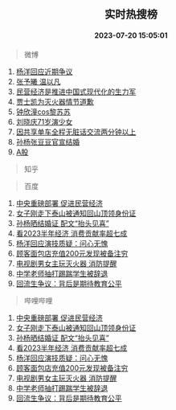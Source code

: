 <div align="center"><h2>实时热搜榜</h2><h4>2023-07-20 15:05:01</h4></div>

> 微博  

1. [杨洋回应近期争议](https://s.weibo.com/weibo?q=%23%E6%9D%A8%E6%B4%8B%E5%9B%9E%E5%BA%94%E8%BF%91%E6%9C%9F%E4%BA%89%E8%AE%AE%23&t=31&band_rank=1&Refer=top)<br />
2. [张予曦 温以凡](https://s.weibo.com/weibo?q=%E5%BC%A0%E4%BA%88%E6%9B%A6%20%E6%B8%A9%E4%BB%A5%E5%87%A1&t=31&band_rank=2&Refer=top)<br />
3. [民营经济是推进中国式现代化的生力军](https://s.weibo.com/weibo?q=%23%E6%B0%91%E8%90%A5%E7%BB%8F%E6%B5%8E%E6%98%AF%E6%8E%A8%E8%BF%9B%E4%B8%AD%E5%9B%BD%E5%BC%8F%E7%8E%B0%E4%BB%A3%E5%8C%96%E7%9A%84%E7%94%9F%E5%8A%9B%E5%86%9B%23&t=31&band_rank=3&Refer=top)<br />
4. [贾士凯为灭火器情节道歉](https://s.weibo.com/weibo?q=%23%E8%B4%BE%E5%A3%AB%E5%87%AF%E4%B8%BA%E7%81%AD%E7%81%AB%E5%99%A8%E6%83%85%E8%8A%82%E9%81%93%E6%AD%89%23&t=31&band_rank=4&Refer=top)<br />
5. [钟欣潼cos黎苏苏](https://s.weibo.com/weibo?q=%23%E9%92%9F%E6%AC%A3%E6%BD%BCcos%E9%BB%8E%E8%8B%8F%E8%8B%8F%23&t=31&band_rank=5&Refer=top)<br />
6. [刘晓庆71岁演少女](https://s.weibo.com/weibo?q=%23%E5%88%98%E6%99%93%E5%BA%8671%E5%B2%81%E6%BC%94%E5%B0%91%E5%A5%B3%23&t=31&band_rank=6&Refer=top)<br />
7. [因共享单车全程无脏话交流两分钟以上](https://s.weibo.com/weibo?q=%E5%9B%A0%E5%85%B1%E4%BA%AB%E5%8D%95%E8%BD%A6%E5%85%A8%E7%A8%8B%E6%97%A0%E8%84%8F%E8%AF%9D%E4%BA%A4%E6%B5%81%E4%B8%A4%E5%88%86%E9%92%9F%E4%BB%A5%E4%B8%8A&t=31&band_rank=7&Refer=top)<br />
8. [孙杨张豆豆官宣结婚](https://s.weibo.com/weibo?q=%23%E5%AD%99%E6%9D%A8%E5%BC%A0%E8%B1%86%E8%B1%86%E5%AE%98%E5%AE%A3%E7%BB%93%E5%A9%9A%23&t=31&band_rank=8&Refer=top)<br />
9. [A股](https://s.weibo.com/weibo?q=A%E8%82%A1&t=31&band_rank=9&Refer=top)<br />

> 知乎  


> 百度  

1. [中央重磅部署 促进民营经济](https://www.baidu.com/s?wd=%E4%B8%AD%E5%A4%AE%E9%87%8D%E7%A3%85%E9%83%A8%E7%BD%B2+%E4%BF%83%E8%BF%9B%E6%B0%91%E8%90%A5%E7%BB%8F%E6%B5%8E&sa=fyb_news&rsv_dl=fyb_news)<br />
2. [女子刚走下泰山被通知回山顶领身份证](https://www.baidu.com/s?wd=%E5%A5%B3%E5%AD%90%E5%88%9A%E8%B5%B0%E4%B8%8B%E6%B3%B0%E5%B1%B1%E8%A2%AB%E9%80%9A%E7%9F%A5%E5%9B%9E%E5%B1%B1%E9%A1%B6%E9%A2%86%E8%BA%AB%E4%BB%BD%E8%AF%81&sa=fyb_news&rsv_dl=fyb_news)<br />
3. [孙杨晒结婚证 配文“抬头见喜”](https://www.baidu.com/s?wd=%E5%AD%99%E6%9D%A8%E6%99%92%E7%BB%93%E5%A9%9A%E8%AF%81+%E9%85%8D%E6%96%87%E2%80%9C%E6%8A%AC%E5%A4%B4%E8%A7%81%E5%96%9C%E2%80%9D&sa=fyb_news&rsv_dl=fyb_news)<br />
4. [看2023半年经济 消费贡献率超七成](https://www.baidu.com/s?wd=%E7%9C%8B2023%E5%8D%8A%E5%B9%B4%E7%BB%8F%E6%B5%8E+%E6%B6%88%E8%B4%B9%E8%B4%A1%E7%8C%AE%E7%8E%87%E8%B6%85%E4%B8%83%E6%88%90&sa=fyb_news&rsv_dl=fyb_news)<br />
5. [杨洋回应演技质疑：问心无愧](https://www.baidu.com/s?wd=%E6%9D%A8%E6%B4%8B%E5%9B%9E%E5%BA%94%E6%BC%94%E6%8A%80%E8%B4%A8%E7%96%91%EF%BC%9A%E9%97%AE%E5%BF%83%E6%97%A0%E6%84%A7&sa=fyb_news&rsv_dl=fyb_news)<br />
6. [顾客面包店充值200元发现被备注穷](https://www.baidu.com/s?wd=%E9%A1%BE%E5%AE%A2%E9%9D%A2%E5%8C%85%E5%BA%97%E5%85%85%E5%80%BC200%E5%85%83%E5%8F%91%E7%8E%B0%E8%A2%AB%E5%A4%87%E6%B3%A8%E7%A9%B7&sa=fyb_news&rsv_dl=fyb_news)<br />
7. [电视剧男女主玩灭火器 消防提醒](https://www.baidu.com/s?wd=%E7%94%B5%E8%A7%86%E5%89%A7%E7%94%B7%E5%A5%B3%E4%B8%BB%E7%8E%A9%E7%81%AD%E7%81%AB%E5%99%A8+%E6%B6%88%E9%98%B2%E6%8F%90%E9%86%92&sa=fyb_news&rsv_dl=fyb_news)<br />
8. [中学老师抽打踢踹学生被辞退](https://www.baidu.com/s?wd=%E4%B8%AD%E5%AD%A6%E8%80%81%E5%B8%88%E6%8A%BD%E6%89%93%E8%B8%A2%E8%B8%B9%E5%AD%A6%E7%94%9F%E8%A2%AB%E8%BE%9E%E9%80%80&sa=fyb_news&rsv_dl=fyb_news)<br />
9. [回流生争议：背后是期待教育公平](https://www.baidu.com/s?wd=%E5%9B%9E%E6%B5%81%E7%94%9F%E4%BA%89%E8%AE%AE%EF%BC%9A%E8%83%8C%E5%90%8E%E6%98%AF%E6%9C%9F%E5%BE%85%E6%95%99%E8%82%B2%E5%85%AC%E5%B9%B3&sa=fyb_news&rsv_dl=fyb_news)<br />

> 哔哩哔哩  

1. [中央重磅部署 促进民营经济](https://www.baidu.com/s?wd=%E4%B8%AD%E5%A4%AE%E9%87%8D%E7%A3%85%E9%83%A8%E7%BD%B2+%E4%BF%83%E8%BF%9B%E6%B0%91%E8%90%A5%E7%BB%8F%E6%B5%8E&sa=fyb_news&rsv_dl=fyb_news)<br />
2. [女子刚走下泰山被通知回山顶领身份证](https://www.baidu.com/s?wd=%E5%A5%B3%E5%AD%90%E5%88%9A%E8%B5%B0%E4%B8%8B%E6%B3%B0%E5%B1%B1%E8%A2%AB%E9%80%9A%E7%9F%A5%E5%9B%9E%E5%B1%B1%E9%A1%B6%E9%A2%86%E8%BA%AB%E4%BB%BD%E8%AF%81&sa=fyb_news&rsv_dl=fyb_news)<br />
3. [孙杨晒结婚证 配文“抬头见喜”](https://www.baidu.com/s?wd=%E5%AD%99%E6%9D%A8%E6%99%92%E7%BB%93%E5%A9%9A%E8%AF%81+%E9%85%8D%E6%96%87%E2%80%9C%E6%8A%AC%E5%A4%B4%E8%A7%81%E5%96%9C%E2%80%9D&sa=fyb_news&rsv_dl=fyb_news)<br />
4. [看2023半年经济 消费贡献率超七成](https://www.baidu.com/s?wd=%E7%9C%8B2023%E5%8D%8A%E5%B9%B4%E7%BB%8F%E6%B5%8E+%E6%B6%88%E8%B4%B9%E8%B4%A1%E7%8C%AE%E7%8E%87%E8%B6%85%E4%B8%83%E6%88%90&sa=fyb_news&rsv_dl=fyb_news)<br />
5. [杨洋回应演技质疑：问心无愧](https://www.baidu.com/s?wd=%E6%9D%A8%E6%B4%8B%E5%9B%9E%E5%BA%94%E6%BC%94%E6%8A%80%E8%B4%A8%E7%96%91%EF%BC%9A%E9%97%AE%E5%BF%83%E6%97%A0%E6%84%A7&sa=fyb_news&rsv_dl=fyb_news)<br />
6. [顾客面包店充值200元发现被备注穷](https://www.baidu.com/s?wd=%E9%A1%BE%E5%AE%A2%E9%9D%A2%E5%8C%85%E5%BA%97%E5%85%85%E5%80%BC200%E5%85%83%E5%8F%91%E7%8E%B0%E8%A2%AB%E5%A4%87%E6%B3%A8%E7%A9%B7&sa=fyb_news&rsv_dl=fyb_news)<br />
7. [电视剧男女主玩灭火器 消防提醒](https://www.baidu.com/s?wd=%E7%94%B5%E8%A7%86%E5%89%A7%E7%94%B7%E5%A5%B3%E4%B8%BB%E7%8E%A9%E7%81%AD%E7%81%AB%E5%99%A8+%E6%B6%88%E9%98%B2%E6%8F%90%E9%86%92&sa=fyb_news&rsv_dl=fyb_news)<br />
8. [中学老师抽打踢踹学生被辞退](https://www.baidu.com/s?wd=%E4%B8%AD%E5%AD%A6%E8%80%81%E5%B8%88%E6%8A%BD%E6%89%93%E8%B8%A2%E8%B8%B9%E5%AD%A6%E7%94%9F%E8%A2%AB%E8%BE%9E%E9%80%80&sa=fyb_news&rsv_dl=fyb_news)<br />
9. [回流生争议：背后是期待教育公平](https://www.baidu.com/s?wd=%E5%9B%9E%E6%B5%81%E7%94%9F%E4%BA%89%E8%AE%AE%EF%BC%9A%E8%83%8C%E5%90%8E%E6%98%AF%E6%9C%9F%E5%BE%85%E6%95%99%E8%82%B2%E5%85%AC%E5%B9%B3&sa=fyb_news&rsv_dl=fyb_news)<br />

